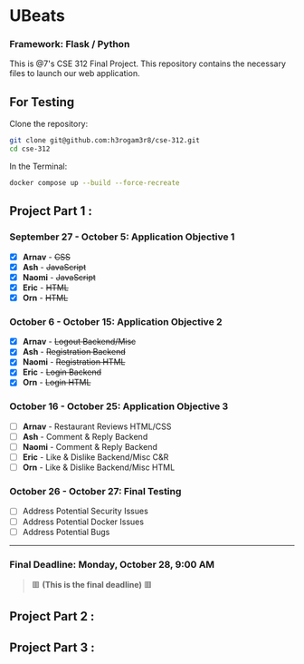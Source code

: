 # UBeats
### Framework: Flask / Python
This is @7's CSE 312 Final Project. This repository contains the necessary files to launch our web application. 

## For Testing

Clone the repository:

```bash
git clone git@github.com:h3rogam3r8/cse-312.git
cd cse-312
```

In the Terminal:

```bash
docker compose up --build --force-recreate
```

## Project Part 1 :

### September 27 - October 5: Application Objective 1
- [x] **Arnav** - ~~CSS~~
- [x] **Ash** - ~~JavaScript~~
- [x] **Naomi** - ~~JavaScript~~
- [x] **Eric** - ~~HTML~~
- [x] **Orn** - ~~HTML~~

### October 6 - October 15: Application Objective 2
- [x] **Arnav** - ~~Logout Backend/Misc~~
- [x] **Ash** - ~~Registration Backend~~
- [x] **Naomi** - ~~Registration HTML~~
- [x] **Eric** - ~~Login Backend~~
- [x] **Orn** - ~~Login HTML~~

### October 16 - October 25: Application Objective 3
- [ ] **Arnav** - Restaurant Reviews HTML/CSS
- [ ] **Ash** - Comment & Reply Backend
- [ ] **Naomi** - Comment & Reply Backend
- [ ] **Eric** - Like & Dislike Backend/Misc C&R
- [ ] **Orn** - Like & Dislike Backend/Misc HTML

### October 26 - October 27: Final Testing
- [ ] Address Potential Security Issues
- [ ] Address Potential Docker Issues
- [ ] Address Potential Bugs

---
### Final Deadline: **Monday, October 28, 9:00 AM** 
> 🟥 **(This is the final deadline)** 🟥

## Project Part 2 :

## Project Part 3 :
